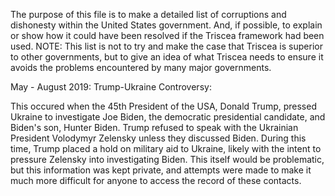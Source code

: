 The purpose of this file is to make a detailed list of corruptions and dishonesty within the United States government. And, if possible, to explain or show how it could have been resolved if the Triscea framework had been used.
NOTE: This list is not to try and make the case that Triscea is superior to other governments, but to give an idea of what Triscea needs to ensure it avoids the problems encountered by many major governments.

May - August 2019: Trump-Ukraine Controversy:

This occured when the 45th President of the USA, Donald Trump, pressed Ukraine to investigate Joe Biden, the democratic presidential candidate, and Biden's son, Hunter Biden. Trump refused to speak with the Ukrainian President Volodymyr Zelensky unless they discussed Biden. During this time, Trump placed a hold on military aid to Ukraine, likely with the intent to pressure Zelensky into investigating Biden. This itself would be problematic, but this information was kept private, and attempts were made to make it much more difficult for anyone to access the record of these contacts. 
